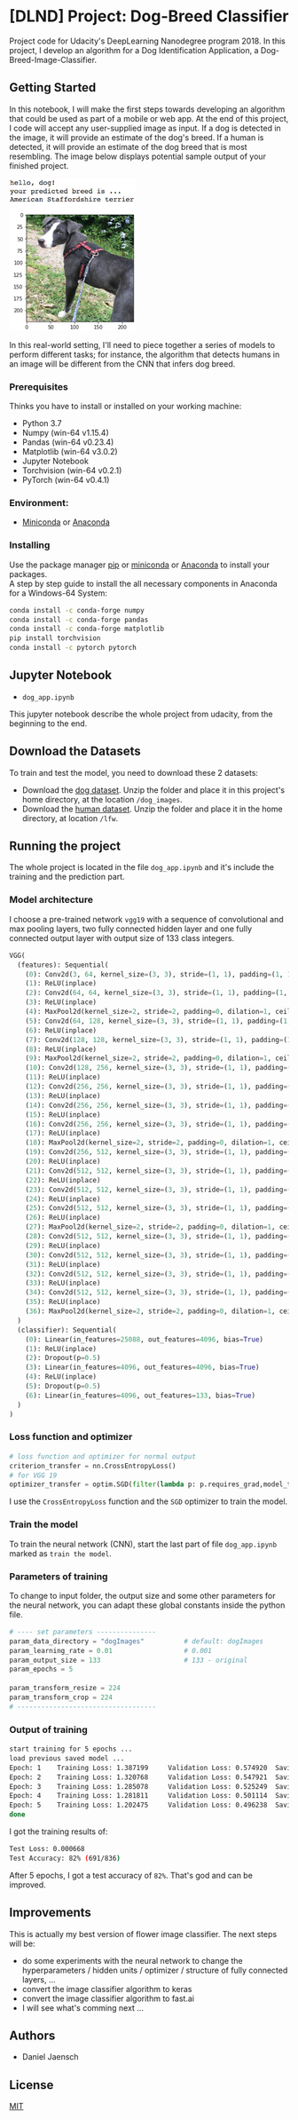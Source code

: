 # [DLND] Project: Dog-Breed Classifier

Project code for Udacity's DeepLearning Nanodegree program 2018.
In this project, I develop an algorithm for a Dog Identification Application, a Dog-Breed-Image-Classifier.

## Getting Started

In this notebook, I will make the first steps towards developing an algorithm that could be used as part of a mobile or web app. At the end of this project, I code will accept any user-supplied image as input. If a dog is detected in the image, it will provide an estimate of the dog's breed. If a human is detected, it will provide an estimate of the dog breed that is most resembling. The image below displays potential sample output of your finished project.

![Sample Dog Output](./assets/sample_dog_output.png)

In this real-world setting, I'll need to piece together a series of models to perform different tasks; for instance, the algorithm that detects humans in an image will be different from the CNN that infers dog breed.

### Prerequisites

Thinks you have to install or installed on your working machine:

* Python 3.7
* Numpy (win-64 v1.15.4)
* Pandas (win-64 v0.23.4)
* Matplotlib (win-64 v3.0.2)
* Jupyter Notebook
* Torchvision (win-64 v0.2.1)
* PyTorch (win-64 v0.4.1)

### Environment:
* [Miniconda](https://conda.io/miniconda.html) or [Anaconda](https://www.anaconda.com/download/)

### Installing

Use the package manager [pip](https://pip.pypa.io/en/stable/) or
[miniconda](https://conda.io/miniconda.html) or [Anaconda](https://www.anaconda.com/download/) to install your packages.  
A step by step guide to install the all necessary components in Anaconda for a Windows-64 System:
```bash
conda install -c conda-forge numpy
conda install -c conda-forge pandas
conda install -c conda-forge matplotlib
pip install torchvision
conda install -c pytorch pytorch
```

## Jupyter Notebook
* `dog_app.ipynb`

This jupyter notebook describe the whole project from udacity, from the beginning to the end.

## Download the Datasets

To train and test the model, you need to download these 2 datasets:

* Download the [dog dataset](https://s3-us-west-1.amazonaws.com/udacity-aind/dog-project/dogImages.zip).
Unzip the folder and place it in this project's home directory, at the location `/dog_images`.
* Download the [human dataset](https://s3-us-west-1.amazonaws.com/udacity-aind/dog-project/lfw.zip).
Unzip the folder and place it in the home directory, at location `/lfw`.


## Running the project

The whole project is located in the file `dog_app.ipynb` and it's include the training and the prediction part.

### Model architecture

I choose a pre-trained network `vgg19` with a sequence of convolutional and max pooling layers, two fully connected hidden layer and one fully connected output layer with output size of 133 class integers.

```python
VGG(
  (features): Sequential(
    (0): Conv2d(3, 64, kernel_size=(3, 3), stride=(1, 1), padding=(1, 1))
    (1): ReLU(inplace)
    (2): Conv2d(64, 64, kernel_size=(3, 3), stride=(1, 1), padding=(1, 1))
    (3): ReLU(inplace)
    (4): MaxPool2d(kernel_size=2, stride=2, padding=0, dilation=1, ceil_mode=False)
    (5): Conv2d(64, 128, kernel_size=(3, 3), stride=(1, 1), padding=(1, 1))
    (6): ReLU(inplace)
    (7): Conv2d(128, 128, kernel_size=(3, 3), stride=(1, 1), padding=(1, 1))
    (8): ReLU(inplace)
    (9): MaxPool2d(kernel_size=2, stride=2, padding=0, dilation=1, ceil_mode=False)
    (10): Conv2d(128, 256, kernel_size=(3, 3), stride=(1, 1), padding=(1, 1))
    (11): ReLU(inplace)
    (12): Conv2d(256, 256, kernel_size=(3, 3), stride=(1, 1), padding=(1, 1))
    (13): ReLU(inplace)
    (14): Conv2d(256, 256, kernel_size=(3, 3), stride=(1, 1), padding=(1, 1))
    (15): ReLU(inplace)
    (16): Conv2d(256, 256, kernel_size=(3, 3), stride=(1, 1), padding=(1, 1))
    (17): ReLU(inplace)
    (18): MaxPool2d(kernel_size=2, stride=2, padding=0, dilation=1, ceil_mode=False)
    (19): Conv2d(256, 512, kernel_size=(3, 3), stride=(1, 1), padding=(1, 1))
    (20): ReLU(inplace)
    (21): Conv2d(512, 512, kernel_size=(3, 3), stride=(1, 1), padding=(1, 1))
    (22): ReLU(inplace)
    (23): Conv2d(512, 512, kernel_size=(3, 3), stride=(1, 1), padding=(1, 1))
    (24): ReLU(inplace)
    (25): Conv2d(512, 512, kernel_size=(3, 3), stride=(1, 1), padding=(1, 1))
    (26): ReLU(inplace)
    (27): MaxPool2d(kernel_size=2, stride=2, padding=0, dilation=1, ceil_mode=False)
    (28): Conv2d(512, 512, kernel_size=(3, 3), stride=(1, 1), padding=(1, 1))
    (29): ReLU(inplace)
    (30): Conv2d(512, 512, kernel_size=(3, 3), stride=(1, 1), padding=(1, 1))
    (31): ReLU(inplace)
    (32): Conv2d(512, 512, kernel_size=(3, 3), stride=(1, 1), padding=(1, 1))
    (33): ReLU(inplace)
    (34): Conv2d(512, 512, kernel_size=(3, 3), stride=(1, 1), padding=(1, 1))
    (35): ReLU(inplace)
    (36): MaxPool2d(kernel_size=2, stride=2, padding=0, dilation=1, ceil_mode=False)
  )
  (classifier): Sequential(
    (0): Linear(in_features=25088, out_features=4096, bias=True)
    (1): ReLU(inplace)
    (2): Dropout(p=0.5)
    (3): Linear(in_features=4096, out_features=4096, bias=True)
    (4): ReLU(inplace)
    (5): Dropout(p=0.5)
    (6): Linear(in_features=4096, out_features=133, bias=True)
  )
)
```
### Loss function and optimizer

```Python
# loss function and optimizer for normal output
criterion_transfer = nn.CrossEntropyLoss()
# for VGG 19
optimizer_transfer = optim.SGD(filter(lambda p: p.requires_grad,model_transfer.parameters()), lr=param_learning_rate)
```
I use the `CrossEntropyLoss` function and the `SGD` optimizer to train the model.

### Train the model

To train the neural network (CNN), start the last part of file `dog_app.ipynb` marked as `train the model`.


### Parameters of training

To change to input folder, the output size and some other parameters for the neural network, you can adapt these global constants inside the python file.

```python
# ---- set parameters ---------------
param_data_directory = "dogImages"          # default: dogImages
param_learning_rate = 0.01                  # 0.001
param_output_size = 133                     # 133 - original
param_epochs = 5

param_transform_resize = 224
param_transform_crop = 224
# -----------------------------------
```

### Output of training

```bash
start training for 5 epochs ...
load previous saved model ...
Epoch: 1 	Training Loss: 1.387199 	Validation Loss: 0.574920  Saving model ...
Epoch: 2 	Training Loss: 1.320768 	Validation Loss: 0.547921  Saving model ...
Epoch: 3 	Training Loss: 1.285078 	Validation Loss: 0.525249  Saving model ...
Epoch: 4 	Training Loss: 1.281811 	Validation Loss: 0.501114  Saving model ...
Epoch: 5 	Training Loss: 1.202475 	Validation Loss: 0.496238  Saving model ...
done
```

I got the training results of:

```bash
Test Loss: 0.000668
Test Accuracy: 82% (691/836)
```
After 5 epochs, I got a test accuracy of `82%`. That's god and can be improved.

## Improvements

This is actually my best version of flower image classifier.
The next steps will be:
* do some experiments with the neural network to change the hyperparameters / hidden units / optimizer / structure of fully connected layers, ...
* convert the image classifier algorithm to keras
* convert the image classifier algorithm to fast.ai
* I will see what's comming next ...

## Authors

* Daniel Jaensch

## License
[MIT](https://choosealicense.com/licenses/mit/)
